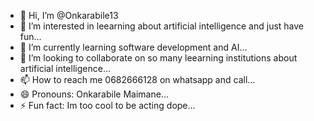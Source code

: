 - 👋 Hi, I’m @Onkarabile13
- 👀 I’m interested in leearning about artificial intelligence and just have fun...
- 🌱 I’m currently learning software development and AI...
- 💞️ I’m looking to collaborate on so many leearning institutions about artificial intelligence...
- 📫 How to reach me 0682666128 on whatsapp and call...
- 😄 Pronouns: Onkarabile Maimane...
- ⚡ Fun fact: Im too cool to be acting dope...

<!---
Onkarabile13/Onkarabile13 is a ✨ special ✨ repository because its `README.md` (this file) appears on your GitHub profile.
You can click the Preview link to take a look at your changes.
--->
